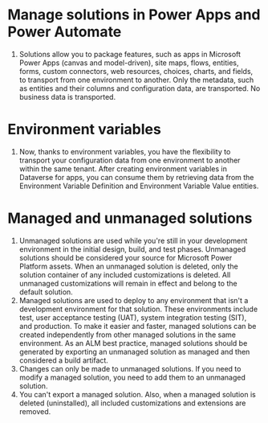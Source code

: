 # Manage solutions in Power Apps and Power Automate

1. Solutions allow you to package features, such as apps in Microsoft Power Apps
   (canvas and model-driven), site maps, flows, entities, forms, custom
   connectors, web resources, choices, charts, and fields, to transport from one
   environment to another. Only the metadata, such as entities and their columns
   and configuration data, are transported. No business data is transported.

# Environment variables

1. Now, thanks to environment variables, you have the flexibility to transport
   your configuration data from one environment to another within the same
   tenant. After creating environment variables in Dataverse for apps, you can
   consume them by retrieving data from the Environment Variable Definition and
   Environment Variable Value entities.

# Managed and unmanaged solutions

1. Unmanaged solutions are used while you're still in your development
   environment in the initial design, build, and test phases. Unmanaged
   solutions should be considered your source for Microsoft Power Platform
   assets. When an unmanaged solution is deleted, only the solution container of
   any included customizations is deleted. All unmanaged customizations will
   remain in effect and belong to the default solution.
2. Managed solutions are used to deploy to any environment that isn't a
   development environment for that solution. These environments include test,
   user acceptance testing (UAT), system integration testing (SIT), and
   production. To make it easier and faster, managed solutions can be created
   independently from other managed solutions in the same environment. As an ALM
   best practice, managed solutions should be generated by exporting an
   unmanaged solution as managed and then considered a build artifact.
3. Changes can only be made to unmanaged solutions. If you need to modify a
   managed solution, you need to add them to an unmanaged solution.
4. You can't export a managed solution. Also, when a managed solution is deleted
   (uninstalled), all included customizations and extensions are removed.
